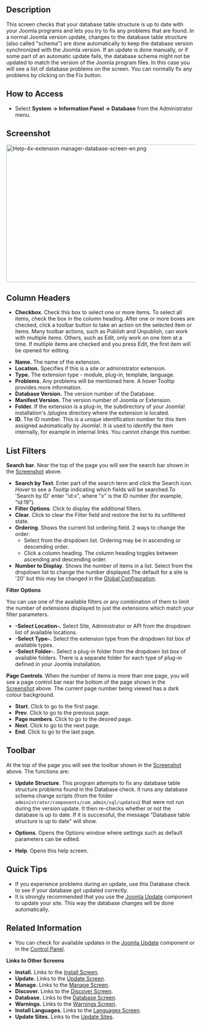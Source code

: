 <!-- Help4.x:Information:_Database -->

## Description

This screen checks that your database table structure is up to date with
your Joomla programs and lets you try to fix any problems that are
found. In a normal Joomla version update, changes to the database table
structure (also called "schema") are done automatically to keep the
database version synchronized with the Joomla version. If an update is
done manually, or if some part of an automatic update fails, the
database schema might not be updated to match the version of the Joomla
program files. In this case you will see a list of database problems on
the screen. You can normally fix any problems by clicking on the Fix
button.

## How to Access

- Select **System **→** Information Panel **→** Database** from the
  Administrator menu.

## Screenshot

<img
src="https://docs.joomla.org/images/c/c0/Help-4x-extension_manager-database-screen-en.png"
decoding="async" data-file-width="800" data-file-height="368"
width="800" height="368"
alt="Help-4x-extension manager-database-screen-en.png" />

## Column Headers

- **Checkbox**. Check this box to select one or more items. To select
  all items, check the box in the column heading. After one or more
  boxes are checked, click a toolbar button to take an action on the
  selected item or items. Many toolbar actions, such as Publish and
  Unpublish, can work with multiple items. Others, such as Edit, only
  work on one item at a time. If multiple items are checked and you
  press Edit, the first item will be opened for editing.

<!-- -->

- **Name.** The name of the extension.
- **Location.** Specifies if this is a site or administrator extension.
- **Type.** The extension type - module, plug-in, template, language.
- **Problems.** Any problems will be mentioned here. A hover Tooltip
  provides more information.
- **Database Version.** The version number of the Database.
- **Manifest Version.** The version number of Joomla or Extension.
- **Folder.** If the extension is a plug-in, the subdirectory of your
  Joomla! installation's /plugins directory where the extension is
  located.
- **ID.** The ID number. This is a unique identification number for this
  item assigned automatically by Joomla!. It is used to identify the
  item internally, for example in internal links. You cannot change this
  number.

## List Filters

**Search bar**. Near the top of the page you will see the search bar
shown in the [Screenshot](#screenshot) above.

- **Search by Text**. Enter part of the search term and click the Search
  icon. *Hover* to see a *Tooltip* indicating which fields will be
  searched.To 'Search by ID' enter "id:x", where "x" is the ID number
  (for example, "id:19").
- **Filter Options**. Click to display the additional filters.
- **Clear**. Click to clear the Filter field and restore the list to its
  unfiltered state.
- **Ordering**. Shows the current list ordering field. 2 ways to change
  the order:
  - Select from the dropdown list. Ordering may be in ascending or
    descending order.
  - Click a column heading. The column heading toggles between ascending
    and descending order.
- **Number to Display**. Shows the number of items in a list. Select
  from the dropdown list to change the number displayed.The default for
  a site is '20' but this may be changed in the [Global
  Configuration](https://docs.joomla.org/Help4.x:Site_Global_Configuration/en#defaultlistlimit "Special:MyLanguage/Help4.x:Site Global Configuration/en").

**Filter Options**

You can use one of the available filters or any combination of them to
limit the number of extensions displayed to just the extensions which
match your filter parameters.

- **-Select Location-.** Select Site, Administrator or API from the
  dropdown list of available locations.
- **-Select Type-.** Select the extension type from the dropdown list
  box of available types.
- **-Select Folder-.** Select a plug-in folder from the dropdown list
  box of available folders. There is a separate folder for each type of
  plug-in defined in your Joomla installation.

**Page Controls**. When the number of items is more than one page, you
will see a page control bar near the bottom of the page shown in the
[Screenshot](#screenshot) above. The current page number being viewed
has a dark colour background.

- **Start**. Click to go to the first page.
- **Prev**. Click to go to the previous page.
- **Page numbers**. Click to go to the desired page.
- **Next**. Click to go to the next page.
- **End**. Click to go to the last page.

## Toolbar

At the top of the page you will see the toolbar shown in the
[Screenshot](#Screenshot) above. The functions are:

- **Update Structure**. This program attempts to fix any database table
  structure problems found in the Database check. It runs any database
  schema change scripts (from the folder
  `administrator/components/com_admin/sql/updates`) that were not run
  during the version update. It then re-checks whether or not the
  database is up to date. If it is successful, the message "Database
  table structure is up to date" will show.

<!-- -->

- **Options.** Opens the Options window where settings such as default
  parameters can be edited.

<!-- -->

- **Help**. Opens this help screen.

## Quick Tips

- If you experience problems during an update, use this Database check
  to see if your database got updated correctly.
- It is strongly recommended that you use the [Joomla
  Update](https://docs.joomla.org/Help4.x:Joomla_Update/en "Special:MyLanguage/Help4.x:Joomla Update/en")
  component to update your site. This way the database changes will be
  done automatically.

## Related Information

- You can check for available updates in the [Joomla
  Update](https://docs.joomla.org/Help4.x:Joomla_Update/en "Special:MyLanguage/Help4.x:Joomla Update/en")
  component or in the
  <a href="https://docs.joomla.org/Help4.x:Site_Control_Panel/en"
  class="new"
  title="Special:MyLanguage/Help4.x:Site Control Panel/en (page does not exist)">Control
  Panel</a>.

**Links to Other Screens**

- **Install.** Links to the [Install
  Screen](https://docs.joomla.org/Help4.x:Extensions:_Install/en "Special:MyLanguage/Help4.x:Extensions: Install/en").
- **Update.** Links to the [Update
  Screen](https://docs.joomla.org/Help4.x:Extensions:_Update/en "Special:MyLanguage/Help4.x:Extensions: Update/en").
- **Manage.** Links to the [Manage
  Screen](https://docs.joomla.org/Help4.x:Extensions:_Manage/en "Special:MyLanguage/Help4.x:Extensions: Manage/en").
- **Discover.** Links to the [Discover
  Screen](https://docs.joomla.org/Help4.x:Extensions:_Discover/en "Special:MyLanguage/Help4.x:Extensions: Discover/en").
- **Database.** Links to the [Database
  Screen](https://docs.joomla.org/Help4.x:Information:_Database/en "Special:MyLanguage/Help4.x:Information: Database/en").
- **Warnings.** Links to the [Warnings
  Screen](https://docs.joomla.org/Help4.x:Information:_Warnings/en "Special:MyLanguage/Help4.x:Information: Warnings/en").
- **Install Languages.** Links to the [Languages
  Screen](https://docs.joomla.org/Help4.x:Extensions_Extension_Manager_Languages/en "Special:MyLanguage/Help4.x:Extensions Extension Manager Languages/en").
- **Update Sites.** Links to the [Update
  Sites](https://docs.joomla.org/Help4.x:Extensions:_Update/en "Special:MyLanguage/Help4.x:Extensions: Update/en").
